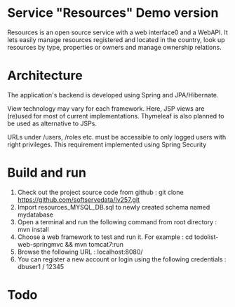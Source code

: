 # Service "Resources" Demo version

Resources is an open source service with a web interface0 and a WebAPI. It lets easily manage resources registered and located in the country, look up resources by type, properties or owners and manage ownership relations.

# Architecture

The application's backend is developed using Spring and JPA/Hibernate. 

View technology may vary for each framework. Here, JSP views are (re)used for most of current implementations. Thymeleaf is also planned to be used as alternative to JSPs.

URLs under /users, /roles etc. must be accessible to only logged users with right privileges. This requirement implemented using Spring Security

# Build and run
1. Check out the project source code from github : git clone https://github.com/softservedata/lv257.git
2. Import resources_MYSQL_DB.sql to newly created schema named mydatabase
3. Open a terminal and run the following command from root directory : mvn install
4. Choose a web framework to test and run it. For example : cd todolist-web-springmvc && mvn tomcat7:run
5. Browse the following URL : localhost:8080/
6. You can register a new account or login using the following credentials : dbuser1 / 12345


# Todo


